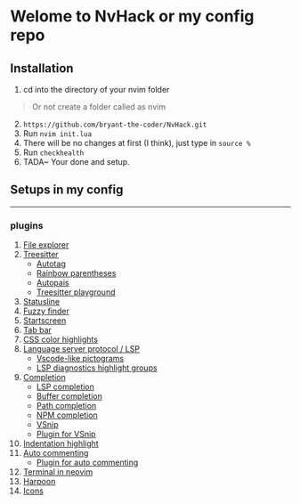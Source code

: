 # Welome to NvHack or my config repo

## Installation
1. cd into the directory of your nvim folder
  > Or not create a folder called as nvim
2. `https://github.com/bryant-the-coder/NvHack.git`
3. Run `nvim init.lua`
4. There will be no changes at first (I think), just type in `source %`
5. Run `checkhealth`
6. TADA~ Your done and setup.

## Setups in my config
-----------------------
### plugins
1. [File explorer](https://github.com/kyazdani42/nvim-tree.lua)
2. [Treesitter](https://github.com/nvim-treesitter/nvim-treesitter)
    -  [Autotag](https://github.com/windwp/nvim-ts-autotag)
    -  [Rainbow parentheses](https://github.com/p00f/nvim-ts-rainbow)
    -  [Autopais](https://github.com/windwp/nvim-autopairs)
    -  [Treesitter playground](https://github.com/nvim-treesitter/playground)
3. [Statusline](https://github.com/nvim-lualine/lualine.nvim)
4. [Fuzzy finder](https://github.com/nvim-telescope/telescope.nvim)
5. [Startscreen](https://github.com/glrpnir/dashboard-nvim)
6. [Tab bar](https://github.com/akinsho/bufferline.nvim)
7. [CSS color highlights](https://github.com/norcalli/nvim-colorizer.lua)
8. [Language server protocol / LSP](https://github.com/neovim/nvim-lspconfig)
    - [Vscode-like pictograms](https://github.com/onsails/lspkind-nvim)
    - [LSP diagnostics highlight groups](https://github.com/folke/lsp-colors.nvim)
9. [Completion](https://github.com/hrsh7th/nvim-cmp)
    - [LSP completion](https://github.com/hrsh7th/cmp-nvim-lsp)
    - [Buffer completion](https://github.com/hrsh7th/cmp-buffer)
    - [Path completion](https://github.com/hrsh7th/cmp-path)
    - [NPM completion](https://github.com/David-Kunz/cmp-npm)
    - [VSnip](https://github.com/hrsh7th/cmp-vsnip)
    - [Plugin for VSnip](https://github.com/hrsh7th/vim-vsnip)
10. [Indentation highlight](https://github.com/lukas-reineke/indent-blankline.nvim)
11. [Auto commenting](https://github.com/numToStr/Comment.nvim)
    - [Plugin for auto commenting](https://github.com/JoosepAlviste/nvim-ts-context-commentstring)
12. [Terminal in neovim](https://github.com/akinsho/toggleterm.nvim)
13. [Harpoon](https://github.com/ThePrimeagen/harpoon)
14. [Icons](https://github.com/kyazdani42/nvim-web-devicons)
